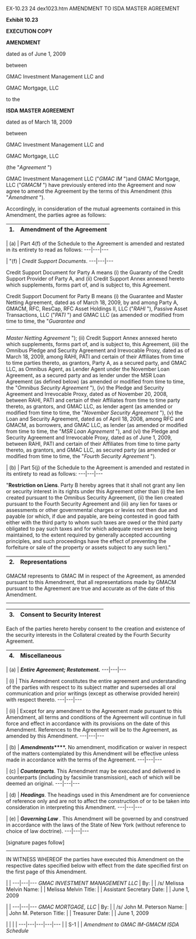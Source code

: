 EX-10.23 24 dex1023.htm AMENDMENT TO ISDA MASTER AGREEMENT

**Exhibit 10.23**

**EXECUTION COPY**

**AMENDMENT**

dated as of June 1, 2009

between

GMAC Investment Management LLC and

GMAC Mortgage, LLC

to the

**ISDA MASTER AGREEMENT**

dated as of March 18, 2009

between

GMAC Investment Management LLC and

GMAC Mortgage, LLC

(the "_Agreement_ ")

GMAC Investment Management LLC ("_GMAC IM_ ")and GMAC Mortgage, LLC ("_GMACM_
") have previously entered into the Agreement and now agree to amend the
Agreement by the terms of this Amendment (this "_Amendment_ ").

Accordingly, in consideration of the mutual agreements contained in this
Amendment, the parties agree as follows:



**1.** | **Amendment of the Agreement**
---|---



  | (a) | Part 4(f) of the Schedule to the Agreement is amended and restated in its entirety to read as follows:
---|---|---



  | "(f) | _Credit Support Documents_.
---|---|---

Credit Support Document for Party A means (i) the Guaranty of the Credit
Support Provider of Party A, and (ii) Credit Support Annex annexed hereto
which supplements, forms part of, and is subject to, this Agreement.

Credit Support Document for Party B means (i) the Guarantee and Master Netting
Agreement, dated as of March 18, 2009, by and among Party A, GMACM, RFC,
ResCap, RFC Asset Holdings II, LLC ("_RAHI_ "), Passive Asset Transactions,
LLC ("_PATI_ ") and GMAC LLC (as amended or modified from time to time, the
"_Guarantee and_

* * *

_Master Netting Agreement_ "); (ii) Credit Support Annex annexed hereto which
supplements, forms part of, and is subject to, this Agreement, (iii) the
Omnibus Pledge and Security Agreement and Irrevocable Proxy, dated as of March
18, 2009, among RAHI, PATI and certain of their Affiliates from time to time
parties thereto, as grantors, Party A, as a secured party, and GMAC LLC, as
Omnibus Agent, as Lender Agent under the November Loan Agreement, as a secured
party and as lender under the MSR Loan Agreement (as defined below) (as
amended or modified from time to time, the "_Omnibus Security Agreement_ "),
(iv) the Pledge and Security Agreement and Irrevocable Proxy, dated as of
November 20, 2008, between RAHI, PATI and certain of their Affiliates from
time to time party thereto, as grantors, and GMAC LLC, as lender agent (as
amended or modified from time to time, the "_November Security Agreement_ "),
(v) the Loan and Security Agreement, dated as of April 18, 2008, among RFC and
GMACM, as borrowers, and GMAC LLC, as lender (as amended or modified from time
to time, the "_MSR Loan Agreement_ "), and (vi) the Pledge and Security
Agreement and Irrevocable Proxy, dated as of June 1, 2009, between RAHI, PATI
and certain of their Affiliates from time to time party thereto, as grantors,
and GMAC LLC, as secured party (as amended or modified from time to time, the
"_Fourth Security Agreement_ ").



  | (b) | Part 5(j) of the Schedule to the Agreement is amended and restated in its entirety to read as follows:
---|---|---

"**Restriction on Liens**. Party B hereby agrees that it shall not grant any
lien or security interest in its rights under this Agreement other than (i)
the lien created pursuant to the Omnibus Security Agreement, (ii) the lien
created pursuant to the Fourth Security Agreement and (iii) any lien for taxes
or assessments or other governmental charges or levies not then due and
payable (or which, if due and payable, are being contested in good faith
either with the third party to whom such taxes are owed or the third party
obligated to pay such taxes and for which adequate reserves are being
maintained, to the extent required by generally accepted accounting
principles, and such proceedings have the effect of preventing the forfeiture
or sale of the property or assets subject to any such lien)."



**2.** | **Representations**
---|---

GMACM represents to GMAC IM in respect of the Agreement, as amended pursuant
to this Amendment, that all representations made by GMACM pursuant to the
Agreement are true and accurate as of the date of this Amendment.




* * *

**3.** | **Consent to Security Interest**
---|---

Each of the parties hereto hereby consent to the creation and existence of the
security interests in the Collateral created by the Fourth Security Agreement.



**4.** | **Miscellaneous**
---|---



  | (a) | **_Entire Agreement; Restatement._**
---|---|---



  | (i) | This Amendment constitutes the entire agreement and understanding of the parties with respect to its subject matter and supersedes all oral communication and prior writings (except as otherwise provided herein) with respect thereto.
---|---|---



  | (ii) | Except for any amendment to the Agreement made pursuant to this Amendment, all terms and conditions of the Agreement will continue in full force and effect in accordance with its provisions on the date of this Amendment. References to the Agreement will be to the Agreement, as amended by this Amendment.
---|---|---



  | (b) | **_Amendments_****.** No amendment, modification or waiver in respect of the matters contemplated by this Amendment will be effective unless made in accordance with the terms of the Agreement.
---|---|---



  | (c) | **_Counterparts_**. This Amendment may be executed and delivered in counterparts (including by facsimile transmission), each of which will be deemed an original.
---|---|---



  | (d) | **_Headings_**. The headings used in this Amendment are for convenience of reference only and are not to affect the construction of or to be taken into consideration in interpreting this Amendment.
---|---|---



  | (e) | **_Governing Law_** _._ This Amendment will be governed by and construed in accordance with the laws of the State of New York (without reference to choice of law doctrine).
---|---|---

[signature pages follow]




* * *

IN WITNESS WHEREOF the parties have executed this Amendment on the respective
dates specified below with effect from the date specified first on the first
page of this Amendment.



|  |
---|---|---
_GMAC INVESTMENT MANAGEMENT LLC_
|
By: |   | /s/ Melissa Melvin
Name: |   | Melissa Melvin
Title: |   | Assistant Secretary
Date: |   | June 1, 2009



|  |
---|---|---
_GMAC MORTGAGE, LLC_
|
By: |   | /s/ John M. Peterson
Name: |   | John M. Peterson
Title: |   | Treasurer
Date: |   | June 1, 2009



|  |  |  |
---|---|---|---|---
|    | S-1 |    |  _Amendment to_ _GMAC IM-GMACM_ _ISDA Schedule_
